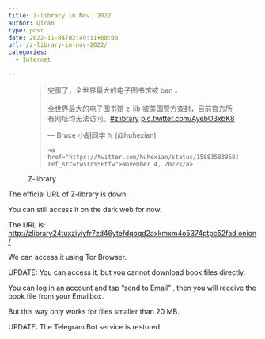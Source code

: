 ```yaml
---
title: Z-library in Nov. 2022
author: Qiran
type: post
date: 2022-11-04T02:49:11+00:00
url: /z-library-in-nov-2022/
categories:
  - Internet

---
```

<figure class="wp-block-embed is-type-rich is-provider-twitter wp-block-embed-twitter">

<div class="wp-block-embed__wrapper">
  <blockquote class="twitter-tweet" data-width="550" data-dnt="true">
    <p lang="zh" dir="ltr">
      完蛋了，全世界最大的电子图书馆被 ban 。<br /><br />全世界最大的电子图书馆 z-lib 被美国警方查封，目前官方所有网址均无法访问。<a href="https://twitter.com/hashtag/zlibrary?src=hash&ref_src=twsrc%5Etfw">#zlibrary</a> <a href="https://t.co/AyebO3xbK8">pic.twitter.com/AyebO3xbK8</a>
    </p>&mdash; Bruce 小胡同学 𝕏 (@huhexian) 
    
    <a href="https://twitter.com/huhexian/status/1588350395818311680?ref_src=twsrc%5Etfw">November 4, 2022</a>
  </blockquote>
</div><figcaption>Z-library</figcaption></figure>

[]()The official URL of Z-library is down.

You can still access it on the dark web for now. 

The URL is: <http://zlibrary24tuxziyiyfr7zd46ytefdqbqd2axkmxm4o5374ptpc52fad.onion/> 

We can access it using Tor Browser. 

UPDATE: You can access it. but you cannot download book files directly. 

You can log in an account and tap &#8220;send to Email&#8221; , then you will receive the book file from your Emailbox. 

But this way only works for files smaller than 20 MB. 

UPDATE: The Telegram Bot service is restored.